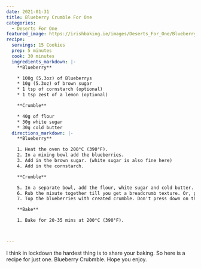 ```yaml
---
date: 2021-01-31
title: Blueberry Crumble For One
categories:
  - Deserts For One
featured_image: https://irishbaking.ie/images/Deserts_For_One/Blueberry_Crumble/Image_4.jpg
recipe:
  servings: 15 Cookies
  prep: 5 minutes
  cook: 30 minutes
  ingredients_markdown: |-
    **Blueberry**

    * 100g (5.3oz) of Blueberrys
    * 10g (5.3oz) of brown sugar
    * 1 tsp of cornstarch (optional)
    * 1 tsp zest of a lemon (optional)

    **Crumble**

    * 40g of flour
    * 30g white sugar
    * 30g cold butter
  directions_markdown: |-
    **Blueberry**

    1. Heat the oven to 200°C (390°F).
    2. In a mixing bowl add the blueberries.
    3. Add in the brown sugar. (white sugar is also fine here)
    4. Add in the cornstarch.

    **Crumble**

    5. In a separate bowl, add the flour, white sugar and cold butter.
    6. Rub the mixute together till you get a breadcrumb texture. Or, pop it into the food processor to mix it well.
    7. Top the blueberries with created crumble. Don't press down on the crumble, you want some air flowing.

    **Bake**

    1. Bake for 20-35 mins at 200°C (390°F).



---
```

I think in lockdown the hardest thing is to share your baking. So here is a recipe for just one. Blueberry Crubmble. Hope you enjoy.
